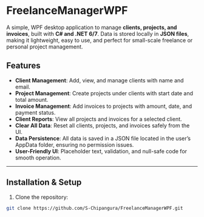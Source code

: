 # FreelanceManagerWPF
A simple, WPF desktop application to manage **clients, projects, and invoices**, built with **C# and .NET 6/7**. Data is stored locally in **JSON files**, making it lightweight, easy to use, and perfect for small-scale freelance or personal project management.
## Features

- **Client Management**: Add, view, and manage clients with name and email.  
- **Project Management**: Create projects under clients with start date and total amount.  
- **Invoice Management**: Add invoices to projects with amount, date, and payment status.  
- **Client Reports**: View all projects and invoices for a selected client.  
- **Clear All Data**: Reset all clients, projects, and invoices safely from the UI.  
- **Data Persistence**: All data is saved in a JSON file located in the user’s AppData folder, ensuring no permission issues.  
- **User-Friendly UI**: Placeholder text, validation, and null-safe code for smooth operation.

---
## Installation & Setup

1. Clone the repository:

```bash
git clone https://github.com/S-Chipangura/FreelanceManagerWPF.git
